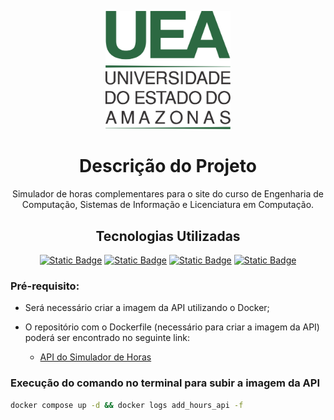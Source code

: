 <p align="center">
  <a href="https://www2.uea.edu.br" target="blank"><img src="assets/logo_uea.svg" width="200" alt="Logo UEA" /></a>
</p>

<h1 align="center"> Descrição do Projeto </h1>

<p align="center">Simulador de horas complementares para o site do curso de Engenharia de Computação, Sistemas de Informação e Licenciatura em Computação.</p>

<h2 align="center"> Tecnologias Utilizadas </h2>

<p align="center">
	<a href="https://fastapi.tiangolo.com"><img alt="Static Badge" src="https://img.shields.io/badge/fastapi-white?style=for-the-badge&logo=FastAPI"></a>
	<a href="https://www.mongodb.com/pt-br"><img alt="Static Badge" src="https://img.shields.io/badge/mongodb-white?style=for-the-badge&logo=MongoDB"></a>
	<a href="https://www.docker.com"><img alt="Static Badge" src="https://img.shields.io/badge/Docker-white?style=for-the-badge&logo=docker&logoColor=%232496ED"></a>
	<a href="https://python-poetry.org"><img alt="Static Badge" src="https://img.shields.io/badge/poetry-white?style=for-the-badge&logo=Poetry"></a>
</p>

### Pré-requisito:

* Será necessário criar a imagem da API utilizando o Docker;

* O repositório com o Dockerfile (necessário para criar a imagem da API) poderá ser encontrado no seguinte link:
    * <a href="https://github.com/NUCOMP-UEA/Simulador-de-horas-API">API do Simulador de Horas</a>

### Execução do comando no terminal para subir a imagem da API

```zsh
docker compose up -d && docker logs add_hours_api -f
```